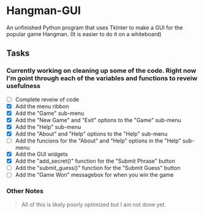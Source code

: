 # Hangman-GUI
An unfinished Python program that uses TkInter to make a GUI for the popular game Hangman. (It is easier to do it on a whiteboard)

## Tasks
### Currently working on cleaning up some of the code. Right now I'm goint through each of the variables and functions to reveiw usefulness
- [ ] Complete reveiw of code
- [x] Add the menu ribbon
- [x] Add the "Game" sub-menu
- [x] Add the "New Game" and "Exit" options to the "Game" sub-menu
- [x] Add the "Help" sub-menu
- [x] Add the "About" and "Help" options to the "Help" sub-menu
- [ ] Add the funcions for the "About" and "Help" options in the "Help" sub-menu
- [x] Add the GUI widgets
- [x] Add the "add_secret()" function for the "Submit Phrase" button
- [ ] Add the "submit_guess()" function for the "Submit Guess" button
- [ ] Add the "Game Won" messagebox for when you win the game

### Other Notes
> All of this is likely poorly optimized but I am not done yet. 
